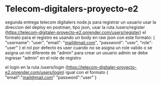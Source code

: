 # Telecom-digitalers-proyecto-e2
 segunda entrega telecom digitalers node.js
para registrar un usuario usar la direccion del deploy
en postman, tipo json, usar la ruta /users/register
(https://telecom-digitaler-proyecto-e2.onrender.com/users/register)
el formato para el registro es usando un body en raw json con este formato:
{
    "username": "user",
    "email": "mail@mail.com",
    "password": "user",
    "role": "user"
}
el rol por defecto es user cuando no se asigna un role valido o se asigna un rol diferente de "admin"
para crear un usuario admin se debe ingresar "admin" en el role de registro

el login en la ruta /users/login
(https://telecom-digitaler-proyecto-e2.onrender.com/users/login)
igual con el formato
{
    "email":"mail@mail.com"
    "password":"user"
}

